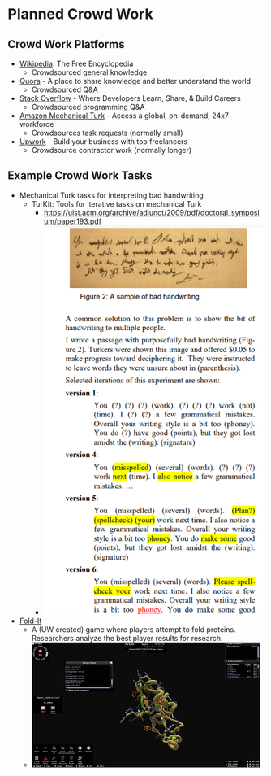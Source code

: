 # Planned Crowd Work


## Crowd Work Platforms
- [Wikipedia](https://www.wikipedia.org/): The Free Encyclopedia
  - Crowdsourced general knowledge
- [Quora](https://www.quora.com/) - A place to share knowledge and better understand the world
  - Crowdsourced Q&A
- [Stack Overflow](https://stackoverflow.com/) - Where Developers Learn, Share, & Build Careers
  - Crowdsourced programming Q&A
- [Amazon Mechanical Turk](https://www.mturk.com/) - Access a global, on-demand, 24x7 workforce
  - Crowdsources task requests (normally small)
- [Upwork](https://www.upwork.com/) - Build your business with top freelancers
  - Crowdsource contractor work (normally longer)

## Example Crowd Work Tasks
- Mechanical Turk tasks for interpreting bad handwriting
  - TurKit: Tools for iterative tasks on mechanical Turk
    - https://uist.acm.org/archive/adjunct/2009/pdf/doctoral_symposium/paper193.pdf
    - ![](crowd_handwriting.png)
- [Fold-It](https://en.wikipedia.org/wiki/Foldit)
  - A (UW created) game where players attempt to fold proteins. Researchers analyze the best player results for research.
  - ![](fold-it.png)
